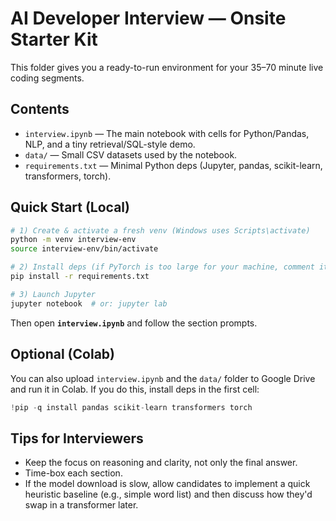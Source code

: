 # AI Developer Interview — Onsite Starter Kit

This folder gives you a ready-to-run environment for your 35–70 minute live coding segments.

## Contents
- `interview.ipynb` — The main notebook with cells for Python/Pandas, NLP, and a tiny retrieval/SQL-style demo.
- `data/` — Small CSV datasets used by the notebook.
- `requirements.txt` — Minimal Python deps (Jupyter, pandas, scikit-learn, transformers, torch).

## Quick Start (Local)
```bash
# 1) Create & activate a fresh venv (Windows uses Scripts\activate)
python -m venv interview-env
source interview-env/bin/activate

# 2) Install deps (if PyTorch is too large for your machine, comment it out in requirements.txt)
pip install -r requirements.txt

# 3) Launch Jupyter
jupyter notebook  # or: jupyter lab
```

Then open **`interview.ipynb`** and follow the section prompts.

## Optional (Colab)
You can also upload `interview.ipynb` and the `data/` folder to Google Drive and run it in Colab.
If you do this, install deps in the first cell:
```python
!pip -q install pandas scikit-learn transformers torch
```

## Tips for Interviewers
- Keep the focus on reasoning and clarity, not only the final answer.
- Time-box each section.
- If the model download is slow, allow candidates to implement a quick heuristic baseline (e.g., simple word list) and then discuss how they'd swap in a transformer later.
